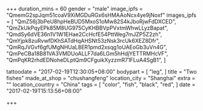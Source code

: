 +++
duration_mins = 60
gender = "male"
image_ipfs = "QmemG2spJqm51coaV9XiMGDuRGx6sHMAAoNcx4ye9jNoxf"
images_ipfs = [  "QmZ56j3bPeU8hpHeBUD5MxoS1oMw82S4kJboRjwFdDXCED",
  "QmZkUkPqyEPk85M8UG975CyKHBBVpPVxtmWhwLLyzBapat",
  "QmdSy6dVE36n1V1W1EHae2CcHcfE54PttWeg7mJZP5Z2zh",
  "QmYjpk8zuRvwfDKhSATdHqAHSNt53zNsk3rcUk6XEZ8Dfr",
  "QmRqJVGvf6gfUMgNHUaL8ER1pmd2xsqg1oUAEoGb3uVn4G",
  "QmPeCBa18B81VA3VMDUoALLF7da6LGm5hHdjYETTRMHcVF",
  "QmPqKR2rhdEDNoheDLptQm9CFguikXyzzmR71FLuA4SgB1",
]

tattoodate = "2017-02-19T12:30:05+08:00"
bodypart = [
  "leg",
]
title = "Two fishes"
made_at_shop = "chushangfeng"
location_city = "Shanghai"
extra = ""
location_country = "China"
tags = [
  "color",
  "fish",
  "black",
  "red",
]
date = "2017-02-19T15:13:56+08:00"

+++
